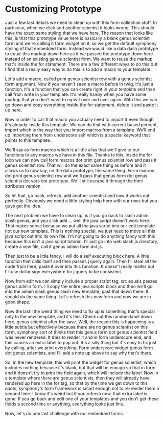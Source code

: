 # Customizing Prototype

 Just a few last details we need to clean up with this form collection stuff. In particular, when we click  add another scientist  it looks wrong. This should have the exact same styling that we have here. The reason that looks like this, is that this prototype value here is basically a blank genus scientist form and we're calling it form widget on it, so we get the default symphony styling of that embedded form. Instead we would like a data dash prototype to equal this markup down here as if we passed the prototype down here instead of an existing genus scientist form. We want to reuse the markup that's inside the for statement. There are a few different ways to do this but I find that a really easy way to do this is to add a macro to your template.

 Let's add a macro, called print genus scientist row with a genus scientist form argument. Now if you haven't seen a macro before in twig, it's just a function. It's a function that you can create right in your template and then call from write in your template. It's really handy when you have some markup that you don't want to repeat over and over again. With this we can go down and copy everything inside the for statement, delete it and paste it up here.

 Now in order to call that macro you actually need to import it even though it's already inside this template. We can do that with current based percent, import which is the way that you import macros from a template. We'll end up importing them from underscore self which is a special keyword that points to this template.

 We'll say as form macros which is a little alias that we'll give to our functions to any macros we have in this file. Thanks to this, inside the for loop we can now call form macros dot print genus scientist row and pass it genus scientist row. That will do the exact same thing as before and it allows us to now say, on the data prototype, the same thing. Form macros dot print genus scientist row and we'll pass that genus form dot genus scientist dot vars dot prototype. We'll still escape it through the html attributes version.

 So hit that, go back, refresh, add another scientist and now it works out perfectly. Obviously we need a little styling help here with our rows but you guys get the idea.

 The next problem we have to clean up, is if you go back to slash admin slash genus, and you click  add  ... well the java script doesn't work here. That makes sense because we put all the java script into our edit template not our new template. This is nothing special, we just need to move all this java script out into its own file. I'm not going to do anything fancy with this because this isn't a java script tutorial. I'll just go into web slash js directory, create a new file, call it genus admin form dot js.

 Then just to be a little fancy, I will do a self executing block here. A little function that calls itself and then passes j query again. Then I'll steal all the code from here, paste it over into this function. It doesn't really matter but I'll use dollar sign everywhere for j query to be consistent.

 Now from edit we can simply include a proper script tag, src equals passes genus admin form. I'll copy the entire java scripts block and then we'll go into the admin slash genus slash new template, past that down there. It should do the same thing. Let's refresh this new form and now we are in good shape.

 Now the last little weird thing we need to fix up is something that's special only to the new template, and it's this. Check out this random label down here, genus scientist after the save. Well, the reason this is happening is a little subtle but effectively because there are no genus scientist on this form, symphony sort of thinks that this genus form dot genus scientist field was never rendered. It tries to render it and in form underscore end, and this causes an extra label to pop out. It's a silly thing but it's easy to fix just by calling, after we print everything. Form underscore widget genus form dot genus scientists, and I'll add a note up above to say why that's there.

 So, in the new template, this will print the widget for genus scientist, which includes nothing because it's blank, but that will be enough so that in form end it doesn't try to print the field again, which will include the label. Now in a template where there are genus scientists, then they will already have rendered up here in the for tag, so that by the time we get down to this spots, symphony's form framework is smart enough not to re-render them a second time. I know it's weird but if you refresh now, that extra label is gone. If you go back and edit one of your templates and you don't get these fields a second time or anything, everything looks just fine.

 Now, let's do one last challenge with our embedded forms.
